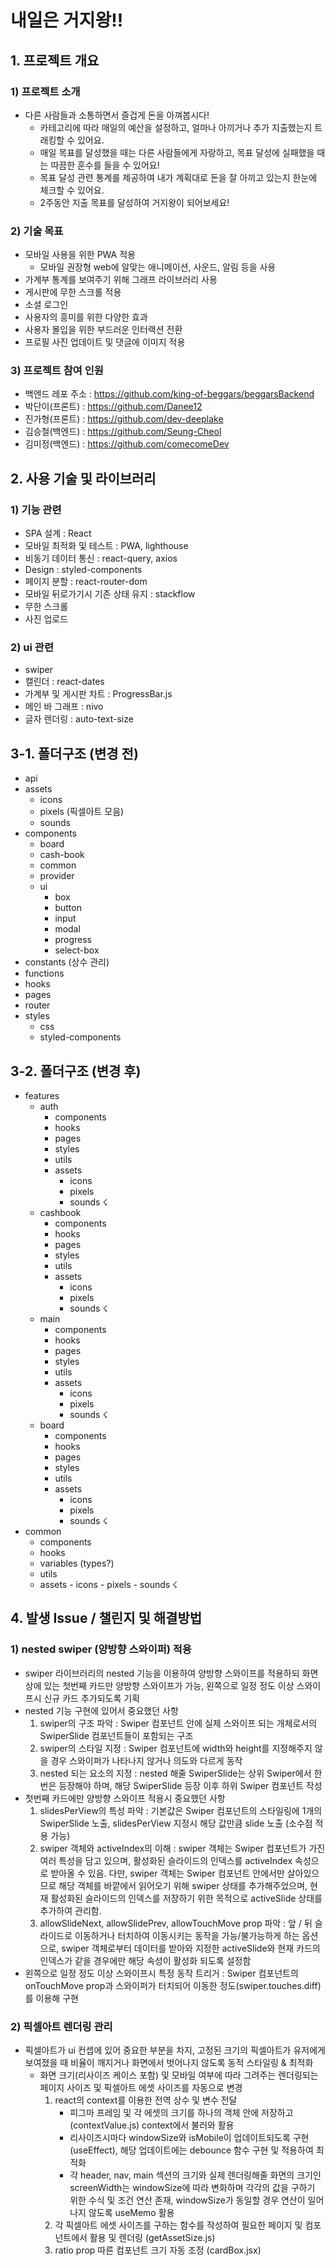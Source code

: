 # 내일은 거지왕!!
## 1. 프로젝트 개요
### 1) 프로젝트 소개
- 다른 사람들과 소통하면서 즐겁게 돈을 아껴봅시다! 
    - 카테고리에 따라 매일의 예산을 설정하고, 얼마나 아끼거나 추가 지출했는지 트래킹할 수 있어요.
    - 매일 목표를 달성했을 때는 다른 사람들에게 자랑하고, 목표 달성에 실패했을 때는 따끔한 훈수를 들을 수 있어요!
    - 목표 달성 관련 통계를 제공하여 내가 계획대로 돈을 잘 아끼고 있는지 한눈에 체크할 수 있어요.
    - 2주동안 지출 목표를 달성하여 거지왕이 되어보세요!

### 2) 기술 목표
- 모바일 사용을 위한 PWA 적용
    - 모바일 권장형 web에 알맞는 애니메이션, 사운드, 알림 등을 사용
- 가계부 통계를 보여주기 위해 그래프 라이브러리 사용
- 게시판에 무한 스크롤 적용
- 소셜 로그인
- 사용자의 흥미를 위한 다양한 효과
- 사용자 몰입을 위한 부드러운 인터랙션 전환
- 프로필 사진 업데이트 및 댓글에 이미지 적용

### 3) 프로젝트 참여 인원
- 백엔드 레포 주소 : https://github.com/king-of-beggars/beggarsBackend
- 박단이(프론트) : https://github.com/Danee12
- 진가형(프론트) : https://github.com/dev-deeplake
- 김승철(백엔드) : https://github.com/Seung-Cheol
- 김미정(백엔드) : https://github.com/comecomeDev

## 2. 사용 기술 및 라이브러리
### 1) 기능 관련
- SPA 설계 : React
- 모바일 최적화 및 테스트 : PWA, lighthouse
- 비동기 데이터 통신 : react-query, axios
- Design : styled-components
- 페이지 분할 : react-router-dom
- 모바일 뒤로가기시 기존 상태 유지 : stackflow
- 무한 스크롤
- 사진 업로드
### 2) ui 관련
- swiper
- 캘린더 : react-dates
- 가계부 및 게시판 차트 : ProgressBar.js
- 메인 바 그래프 : nivo
- 글자 렌더링 : auto-text-size

## 3-1. 폴더구조 (변경 전)
- api
- assets
    + icons
    + pixels (픽셀아트 모음)
    + sounds
- components
    + board
    + cash-book
    + common
    + provider
    + ui
        * box
        * button
        * input
        * modal
        * progress
        * select-box
- constants (상수 관리)
- functions
- hooks
- pages
- router
- styles
    + css
    + styled-components

## 3-2. 폴더구조 (변경 후)
- features
    + auth
        * components
        * hooks
        * pages
        * styles
        * utils
        * assets
             - icons
             - pixels
             - sounds ☇
    + cashbook
        * components
        * hooks
        * pages
        * styles
        * utils
        * assets
             - icons
             - pixels
             - sounds ☇
    + main
        * components
        * hooks
        * pages
        * styles
        * utils
        * assets
             - icons
             - pixels
             - sounds ☇
    + board
        * components
        * hooks
        * pages
        * styles
        * utils
        * assets
             - icons
             - pixels
             - sounds ☇
- common
    + components
    + hooks
    + variables (types?)
    + utils
    + assets
             - icons
             - pixels
             - sounds ☇
  

## 4. 발생 Issue / 챌린지 및 해결방법
### 1) nested swiper (양방향 스와이퍼) 적용
- swiper 라이브러리의 nested 기능을 이용하여 양방향 스와이프를 적용하되 화면상에 있는 첫번째 카드만 양방향 스와이프가 가능, 왼쪽으로 일정 정도 이상 스와이프시 신규 카드 추가되도록 기획
- nested 기능 구현에 있어서 중요했던 사항
  1. swiper의 구조 파악 : Swiper 컴포넌트 안에 실제 스와이프 되는 개체로서의 SwiperSlide 컴포넌트들이 포함되는 구조
  2. swiper의 스타일 지정 : Swiper 컴포넌트에 width와 height를 지정해주지 않을 경우 스와이퍼가 나타나지 않거나 의도와 다르게 동작
  3. nested 되는 요소의 지정 : nested 해줄 SwiperSlide는 상위 Swiper에서 한 번은 등장해야 하며, 해당 SwiperSlide 등장 이후 하위 Swiper 컴포넌트 작성
- 첫번째 카드에만 양방향 스와이프 적용시 중요했던 사항
  1. slidesPerView의 특성 파악 : 기본값은 Swiper 컴포넌트의 스타일링에 1개의 SwiperSlide 노출, slidesPerView 지정시 해당 값만큼 slide 노출 (소수점 적용 가능)
  2. swiper 객체와 activeIndex의 이해 : swiper 객체는 Swiper 컴포넌트가 가진 여러 특성을 담고 있으며, 활성화된 슬라이드의 인덱스를 activeIndex 속성으로 받아올 수 있음. 다만, swiper 객체는 Swiper 컴포넌트 안에서만 살아있으므로 해당 객체를 바깥에서 읽어오기 위해 swiper 상태를 추가해주었으며, 현재 활성화된 슬라이드의 인덱스를 저장하기 위한 목적으로 activeSlide 상태를 추가하여 관리함.
  4. allowSlideNext, allowSlidePrev, allowTouchMove prop 파악 : 앞 / 뒤 슬라이드로 이동하거나 터치하여 이동시키는 동작을 가능/불가능하게 하는 옵션으로, swiper 객체로부터 데이터를 받아와 지정한 activeSlide와 현재 카드의 인덱스가 같을 경우에만 해당 속성이 활성화 되도록 설정함
- 왼쪽으로 일정 정도 이상 스와이프시 특정 동작 트리거 : Swiper 컴포넌트의 onTouchMove prop과 스와이퍼가 터치되어 이동한 정도(swiper.touches.diff)를 이용해 구현
### 2) 픽셀아트 렌더링 관리
- 픽셀아트가 ui 컨셉에 있어 중요한 부분을 차지, 고정된 크기의 픽셀아트가 유저에게 보여졌을 때 비율이 깨지거나 화면에서 벗어나지 않도록 동적 스타일링 & 최적화
  - 화면 크기(리사이즈 케이스 포함) 및 모바일 여부에 따라 그려주는 렌더링되는 페이지 사이즈 및 픽셀아트 에셋 사이즈를 자동으로 변경
    1. react의 context를 이용한 전역 상수 및 변수 전달
       - 피그마 프레임 및 각 에셋의 크기를 하나의 객체 안에 저장하고(contextValue.js) context에서 불러와 활용
       - 리사이즈시마다 windowSize와 isMobile이 업데이트되도록 구현(useEffect), 해당 업데이트에는 debounce 함수 구현 및 적용하여 최적화
       - 각 header, nav, main 섹션의 크기와 실제 렌더링해줄 화면의 크기인 screenWidth는 windowSize에 따라 변화하며 각각의 값을 구하기 위한 수식 및 조건 연산 존재, windowSize가 동일할 경우 연산이 일어나지 않도록 useMemo 활용
    2. 각 픽셀아트 에셋 사이즈를 구하는 함수를 작성하여 필요한 페이지 및 컴포넌트에서 활용 및 렌더링 (getAssetSize.js)
    3. ratio prop 따른 컴포넌트 크기 자동 조정 (cardBox.jsx)
